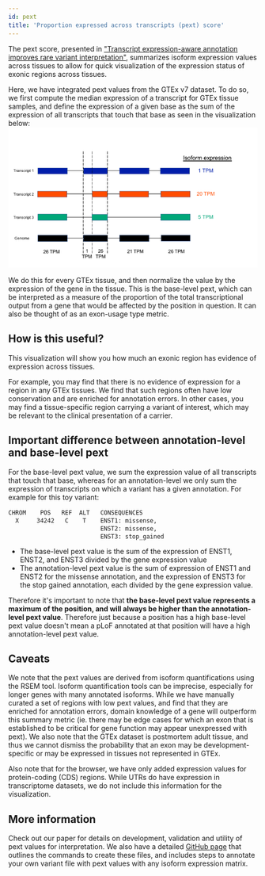 ```yaml
---
id: pext
title: 'Proportion expressed across transcripts (pext) score'
---
```


The pext score, presented in ["Transcript expression-aware annotation improves rare variant interpretation"](https://broad.io/tx_annotation), summarizes isoform expression values across tissues to allow for quick visualization of the expression status of exonic regions across tissues.

Here, we have integrated pext values from the GTEx v7 dataset. To do so, we first compute the median expression of a transcript for GTEx tissue samples, and define the expression of a given base as the sum of the expression of all transcripts that touch that base as seen in the visualization below:
![visualization of pext score computation](pext.png)

We do this for every GTEx tissue, and then normalize the value by the expression of the gene in the tissue. This is the base-level pext, which can be interpreted as a measure of the proportion of the total transcriptional output from a gene that would be affected by the position in question. It can also be thought of as an exon-usage type metric.

## How is this useful?
This visualization will show you how much an exonic region has evidence of expression across tissues.

For example, you may find that there is no evidence of expression for a region in any GTEx tissues. We find that such regions often have low conservation and are enriched for annotation errors. In other cases, you may find a tissue-specific region carrying a variant of interest, which may be relevant to the clinical presentation of a carrier.

## Important difference between annotation-level and base-level pext
For the base-level pext value, we sum the expression value of all transcripts that touch that base, whereas for an annotation-level we only sum the expression of transcripts on which a variant has a given annotation. For example for this toy variant:

```
CHROM    POS   REF  ALT   CONSEQUENCES
  X     34242   C    T    ENST1: missense,
                          ENST2: missense,
                          ENST3: stop_gained
```
- The base-level pext value is the sum of the expression of ENST1, ENST2, and ENST3 divided by the gene expression value
- The annotation-level pext value is the sum of expression of ENST1 and ENST2 for the missense annotation, and the expression  of ENST3 for the stop gained annotation, each divided by the gene expression value.

Therefore it's important to note that **the base-level pext value represents a maximum of the position, and will always be higher than the annotation-level pext value**. Therefore just because a position has a high base-level pext value doesn't mean a pLoF annotated at that position will have a high annotation-level pext value.

## Caveats
We note that the pext values are derived from isoform quantifications using the RSEM tool. Isoform quantification tools can be imprecise, especially for longer genes with many annotated isoforms. While we have manually curated a set of regions with low pext values, and find that they are enriched for annotation errors, domain knowledge of a gene will outperform this summary metric (ie. there may be edge cases for which an exon that is established to be critical for gene function may appear unexpressed with pext). We also note that the GTEx dataset is postmortem adult tissue, and thus we cannot dismiss the probability that an exon may be development-specific or may be expressed in tissues not represented in GTEx.

Also note that for the browser, we have only added expression values for protein-coding (CDS) regions. While UTRs do have expression in transcriptome datasets, we do not include this information for the visualization.

## More information
Check out our paper for details on development, validation and utility of pext values for interpretation. We also have a detailed [GitHub page](https://github.com/macarthur-lab/tx_annotation/) that outlines the commands to create these files, and includes steps to annotate your own variant file with pext values with any isoform expression matrix.
